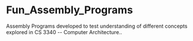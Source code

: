 # Fun_Assembly_Programs
Assembly Programs developed to test understanding of different concepts explored in CS 3340 -- Computer Architecture..
